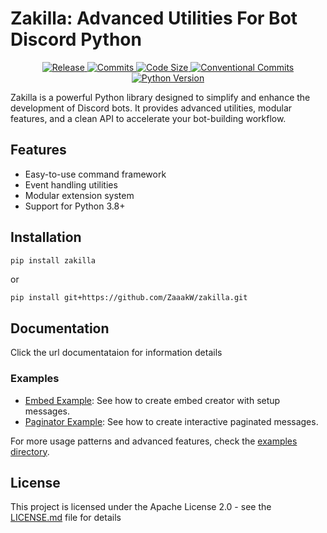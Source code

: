 # Zakilla: Advanced Utilities For Bot Discord Python

<p align="center">
    <a href="https://github.com/ZaaakW/zakilla">
        <img src="https://img.shields.io/github/v/release/ZaaakW/zakilla?style=for-the-badge" alt="Release"/>
        <img src="https://img.shields.io/github/commit-activity/t/ZaaakW/zakilla?style=for-the-badge" alt="Commits"/>
        <img src="https://img.shields.io/github/languages/code-size/ZaaakW/zakilla?style=for-the-badge" alt="Code Size"/>
        <img src="https://img.shields.io/badge/Conventional%20Commits-✔️-blue?style=for-the-badge" alt="Conventional Commits"/>
        <img src="https://img.shields.io/badge/Python-3.8%2B-blue?style=for-the-badge" alt="Python Version"/>
    </a>
</p>

Zakilla is a powerful Python library designed to simplify and enhance the development of Discord bots. It provides advanced utilities, modular features, and a clean API to accelerate your bot-building workflow.

## Features

- Easy-to-use command framework
- Event handling utilities
- Modular extension system
- Support for Python 3.8+

## Installation

```bash
pip install zakilla
```
or 
```
pip install git+https://github.com/ZaaakW/zakilla.git
```

## Documentation

Click the url documentataion for information details

### Examples

- [Embed Example](https://github.com/ZaaakW/zakilla/tree/main/examples/embed): See how to create embed creator with setup messages.
- [Paginator Example](https://github.com/ZaaakW/zakilla/tree/main/examples/paginator): See how to create interactive paginated messages.

For more usage patterns and advanced features, check the [examples directory](https://github.com/ZaaakW/zakilla/tree/main/examples).

## License

This project is licensed under the Apache License 2.0 - see the [LICENSE.md](https://github.com/ZaaakW/zakilla/blob/main/LICENSE) file for details